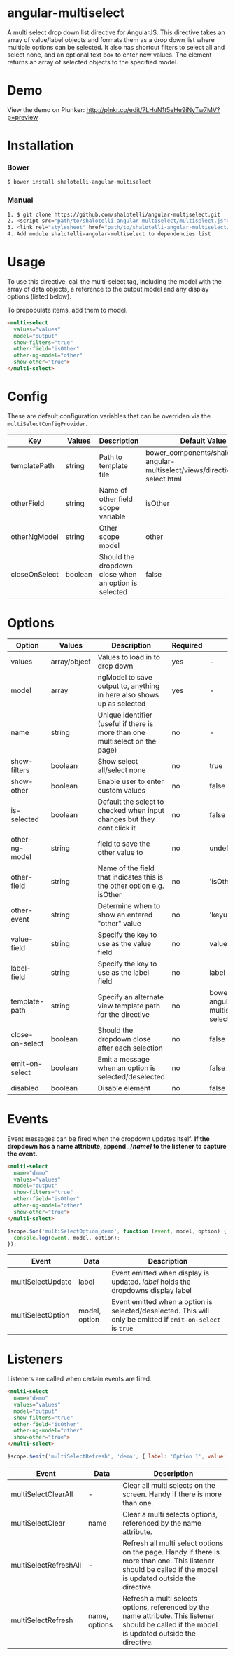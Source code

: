 angular-multiselect
===================

A multi select drop down list directive for AngularJS. This directive takes an array of value/label objects and formats them as a drop down list where multiple options can be selected. It also has shortcut filters to select all and select none, and an optional text box to enter new values. The element returns an array of selected objects to the specified model.

# Demo

View the demo on Plunker: http://plnkr.co/edit/7LHuN1t5eHe9iNyTw7MV?p=preview

# Installation

### Bower
```bash
$ bower install shalotelli-angular-multiselect
```

### Manual
```bash
1. $ git clone https://github.com/shalotelli/angular-multiselect.git
2. <script src="path/to/shalotelli-angular-multiselect/multiselect.js">
3. <link rel="stylesheet" href="path/to/shalotelli-angular-multiselect/styles/multi-select.css">
4. Add module shalotelli-angular-multiselect to dependencies list
```

# Usage

To use this directive, call the multi-select tag, including the model with the array of data objects, a reference to the output model and any display options (listed below).

To prepopulate items, add them to model.

```html
<multi-select
  values="values"
  model="output"
  show-filters="true"
  other-field="isOther"
  other-ng-model="other"
  show-other="true">
</multi-select>
```

# Config

These are default configuration variables that can be overriden via the ```multiSelectConfigProvider```.

| Key | Values | Description | Default Value |
|-----|--------|-------------|---------------|
| templatePath | string | Path to template file | bower_components/shalotelli-angular-multiselect/views/directives/multi-select.html |
| otherField | string | Name of other field scope variable | isOther |
| otherNgModel | string | Other scope model | other |
| closeOnSelect | boolean | Should the dropdown close when an option is selected | false |

# Options

| Option | Values | Description | Required | Default Value |
|--------|--------|-------------|----------|---------------|
| values | array/object | Values to load in to drop down | yes | - |
| model | array | ngModel to save output to, anything in here also shows up as selected | yes | - |
| name | string | Unique identifier (useful if there is more than one multiselect on the page) | no | - |
| show-filters | boolean | Show select all/select none | no | true |
| show-other | boolean | Enable user to enter custom values | no | false |
| is-selected | boolean | Default the select to checked when input changes but they dont click it | no | false |
| other-ng-model| string |field to save the other value to  | no | undefined |
| other-field | string | Name of the field that indicates this is the other option e.g. isOther | no | 'isOther' |
| other-event | string | Determine when to show an entered "other" value | no | 'keyup' |
| value-field | string | Specify the key to use as the value field | no | value |
| label-field | string | Specify the key to use as the label field | no | label |
| template-path | string | Specify an alternate view template path for the directive | no | bower_components/shalotelli-angular-multiselect/views/directives/multi-select.html |
| close-on-select | boolean | Should the dropdown close after each selection | no | false |
| emit-on-select | boolean | Emit a message when an option is selected/deselected | no | false |
| disabled | boolean | Disable element | no | false |

# Events

Event messages can be fired when the dropdown updates itself. **If the dropdown has a name attribute, append *_[name]* to the listener to capture the event.**

```html
<multi-select
  name="demo"
  values="values"
  model="output"
  show-filters="true"
  other-field="isOther"
  other-ng-model="other"
  show-other="true">
</multi-select>
```

```javascript
$scope.$on('multiSelectOption_demo', function (event, model, option) {
  console.log(event, model, option);
});
```

| Event | Data | Description |
|-------|------|-------------|
| multiSelectUpdate | label | Event emitted when display is updated. *label* holds the dropdowns display label |
| multiSelectOption | model, option | Event emitted when a option is selected/deselected. This will only be emitted if ```emit-on-select``` is ```true``` |

# Listeners

Listeners are called when certain events are fired.

```html
<multi-select
  name="demo"
  values="values"
  model="output"
  show-filters="true"
  other-field="isOther"
  other-ng-model="other"
  show-other="true">
</multi-select>
```

```javascript
$scope.$emit('multiSelectRefresh', 'demo', { label: 'Option 1', value: 1 });
```

| Event | Data | Description |
|-------|------|-------------|
| multiSelectClearAll | - | Clear all multi selects on the screen. Handy if there is more than one. |
| multiSelectClear | name | Clear a multi selects options, referenced by the name attribute. |
| multiSelectRefreshAll | - | Refresh all multi select options on the page. Handy if there is more than one. This listener should be called if the model is updated outside the directive. |
| multiSelectRefresh | name, options | Refresh a multi selects options, referenced by the name attribute. This listener should be called if the model is updated outside the directive. |
